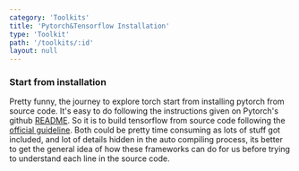 ```yaml
---
category: 'Toolkits'
title: 'Pytorch&Tensorflow Installation'
type: 'Toolkit'
path: '/toolkits/:id'
layout: null
---
```


### Start from installation
Pretty funny, the journey to explore torch start from installing pytorch from source code. It's easy to do following the instructions given on Pytorch's github [README](https://github.com/pytorch/pytorch/).
So it is to build tensorflow from source code following the [official guideline](https://www.tensorflow.org/install/source). Both could be pretty time consuming as lots of stuff got included, and lot of details hidden in the auto compiling process, its better to get the general idea of how these frameworks can do for us before trying to understand each line in the source code.
